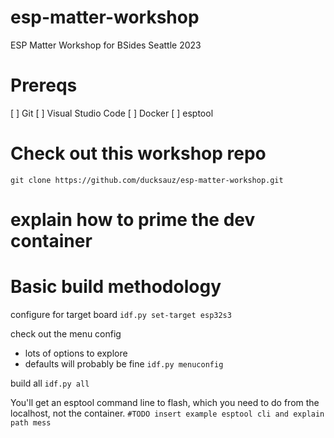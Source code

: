 # esp-matter-workshop
ESP Matter Workshop for BSides Seattle 2023

# Prereqs
[ ] Git
[ ] Visual Studio Code
[ ] Docker
[ ] esptool

# Check out this workshop repo
`git clone https://github.com/ducksauz/esp-matter-workshop.git`

# explain how to prime the dev container



# Basic build methodology 

configure for target board
`idf.py set-target esp32s3`

check out the menu config 
* lots of options to explore
* defaults will probably be fine
`idf.py menuconfig`

build all
`idf.py all`

You'll get an esptool command line to flash, which you need to do from the localhost, not the container.
`#TODO insert example esptool cli and explain path mess`



